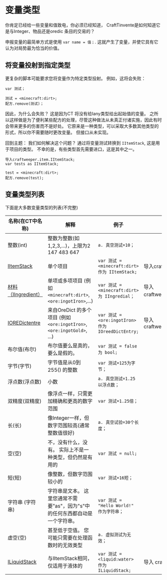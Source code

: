 # 变量类型

你肯定已经给一些变量和值致电，你必须已经知道， CraftTinvente是如何知道它是与Integer、物品还是oredic 条目的交易的？

申报变量的最简单方式是使用 ```var name = 值；```. 这就产生了变量，并使它具有它认为对局势最为恰当的价值。

## 将变量投射到指定类型

更复杂的脚本可能要求您将变量作为特定类型投射。 例如，这将会失败：

```zenscript
var 测试；

测试 = <minecraft:dirt>;
配方.remove(测试)；
```

因此，为什么会失败？ 这是因为CT 将没有给Iany类型给出起始值的变量。 之所以这样做是为了便利某些配方的处理，尽管这种做法从未真正付诸实施，因此有时会带来更多的伤害而不是好处。 它原来是一种类型，可以采取大多数其他类型的形式，所以你不需要随时更改变量。 但接口从未实现。

回到主题： 我们如何解决这个问题？ 通过将变量测试转换到 ```IItemStack```, 这是用于项目的类型。 不幸的是，有些类型首先需要进口，这是其中之一。

```zenscript
导入craftweeper.item.IItemStack;
var tests as IItemStack;

test = <minecraft:dirt>;
配方.remove(test);
```

## 变量类型列表

下面是大多数变量类型的列表(不完整)

| 名称(在CT中名称)                                              | 解释                                                                         | 例子                                                   | 导入                                   |
| ------------------------------------------------------- | -------------------------------------------------------------------------- | ---------------------------------------------------- | ------------------------------------ |
| 整数(int)                                                 | 整数为整数(如1,2,3,...)，上限为2 147 483 647                                         | `a. 真空测试=10；`                                        |                                      |
| [IItemStack](/Vanilla/Items/IItemStack/)                | 单个项目                                                                       | `var 测试 = <minecraft:dirt> 作为 IItemStack;`     | 导入craftweeper.item.IItemStack;       |
| [材料（IIngredient）](/Vanilla/Variable_Types/IIngredient/) | 单项或多项项目 (例如 `<minecraft:dirt>`, `<ore:ingotIron>`,...)         | `var 测试 = <minecraft:dirt> 为 IIngredial；`      | 导入 craftweeper.item.IIngredial；      |
| [IOREDictentre](/Vanilla/OreDict/IOreDictEntry/)        | 来自OreDict 的多个项目 (例如 `<ore:ingotIron>`, `<ore:ingotGold>`, ...) | `var 测试 = <ore:ingotIron> 作为 IOreedDictEntry;` | 导入 craftweeker.oredict.IOreDictEnter |
| 布尔值(布尔)                                                 | 布尔值要么是真的，要么是假的。                                                            | `var 测试 = false 为 bool;`                             |                                      |
| 字节(字节)                                                  | 字节值是从0到255() 的整数                                                           | `var 测试=125为字节；`                                     |                                      |
| 浮点数(浮点数)                                                | 小数                                                                         | `a. 真空测试=1.25以浮点数；`                                  |                                      |
| 双精度(双精度)                                                | 像浮点一样，只需更加精确和更高的数字范围                                                       | `var 测试=1.25倍；`                                      |                                      |
| 长(长)                                                    | 像Integer一样，但数字范围较高(通常整数值很好)                                                | `a. 真空试验=30个长度；`                                     |                                      |
| 空(空)                                                    | 不，没有什么，没有。 实际上不是一种类型，但仍然是有用的                                               | `var 测试 = null;`                                     |                                      |
| 短(短)                                                    | 像整数，但数字范围较小的                                                               | `var 测试=16短；`                                        |                                      |
| 字符串 (字符串)                                               | 字符串是文本。 这里您通常不需要"as"，因为"s"中的任何东西都自动是一个字符串。                                 | `var 测试 = "Hello World!" 作为字符串；`                     |                                      |
| 虚空(空)                                                   | 甚至低于空值。 您可能只需要在处理函数时的无效类型                                                  | `a. 虚拟测试为无效；`                                        |                                      |
| [ILiquidStack](/Vanilla/Liquids/ILiquidStack/)          | 与IItemStack相同，仅适用于液体的                                                      | `var 测试 = <liquid:water> 作为 ILiquidStack;`     | 导入 craftweeker.liquidStack;          |